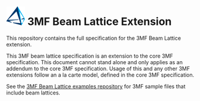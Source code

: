 # ![3mf logo](images/3mf_logo_50px.png) 3MF Beam Lattice Extension

This repository contains the full specification for the 3MF Beam Lattice extension.

This 3MF beam lattice specification is an extension to the core 3MF specification. This document cannot stand alone and only applies as an addendum to the core 3MF specification. Usage of this and any other 3MF extensions follow an a la carte model, defined in the core 3MF specification.

See the [3MF Beam Lattice examples repository](https://github.com/3MFConsortium/3mf-samples/tree/master/examples/beam%20lattice) for 3MF sample files that include beam lattices.
